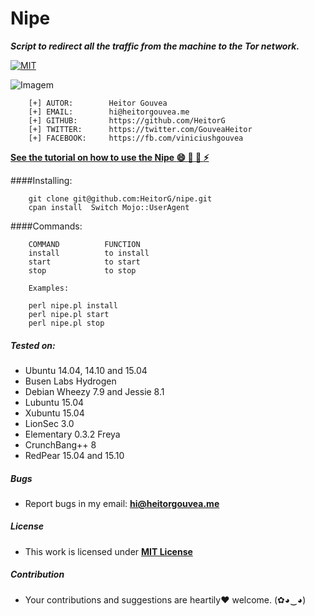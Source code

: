 
# Nipe

***Script to redirect all the traffic from the machine to the Tor network.***

[![MIT](https://img.shields.io/badge/license-MIT-blue.svg)](https://github.com/HeitorG/nipe/blob/master/LICENSE.md)
 
 
![Imagem](http://i.imgur.com/1XjfHPb.png)

```
    [+] AUTOR:        Heitor Gouvea
    [+] EMAIL:        hi@heitorgouvea.me
    [+] GITHUB:       https://github.com/HeitorG
    [+] TWITTER:      https://twitter.com/GouveaHeitor
    [+] FACEBOOK:     https://fb.com/viniciushgouvea
```
[**See the tutorial on how to use the Nipe :smile: :camel: :metal: :zap:**](http://heitorgouvea.me/2016/nipe-script-to-redirect-your-traffic-to-tor-network/)

####Installing:
```
    git clone git@github.com:HeitorG/nipe.git
    cpan install  Switch Mojo::UserAgent
```

####Commands:
```
    COMMAND          FUNCTION
    install          to install
    start            to start
    stop             to stop

    Examples:

    perl nipe.pl install
    perl nipe.pl start
    perl nipe.pl stop
```

##### Tested on:

* Ubuntu 14.04, 14.10 and 15.04
* Busen Labs Hydrogen
* Debian Wheezy 7.9 and Jessie 8.1
* Lubuntu 15.04
* Xubuntu 15.04
* LionSec 3.0
* Elementary 0.3.2 Freya
* CrunchBang++ 8
* RedPear 15.04 and 15.10

##### Bugs

- Report bugs in my email: **hi@heitorgouvea.me**

##### License

- This work is licensed under [**MIT License**](https://github.com/HeitorG/nipe/blob/master/LICENSE.md)

##### Contribution

- Your contributions and suggestions are heartily♥ welcome. (✿◕‿◕)
